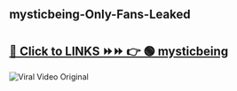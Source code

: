 
 ## mysticbeing-Only-Fans-Leaked

# <h2><a href="https://clipsfans.com/mysticbeing&ref=git">🔗 Click to LINKS ⏩⏩ 👉 🟢 mysticbeing </a></h2>

<a href="https://clipsfans.com/mysticbeing&ref=git" rel="nofollow" data-target="animated-image.originalLink"><img src="https://i.ibb.co.com/xMMVF88/686577567.gif" alt="Viral Video Original" style="max-width: 100%; display: inline-block;" data-target="animated-image.originalImage"></a>
